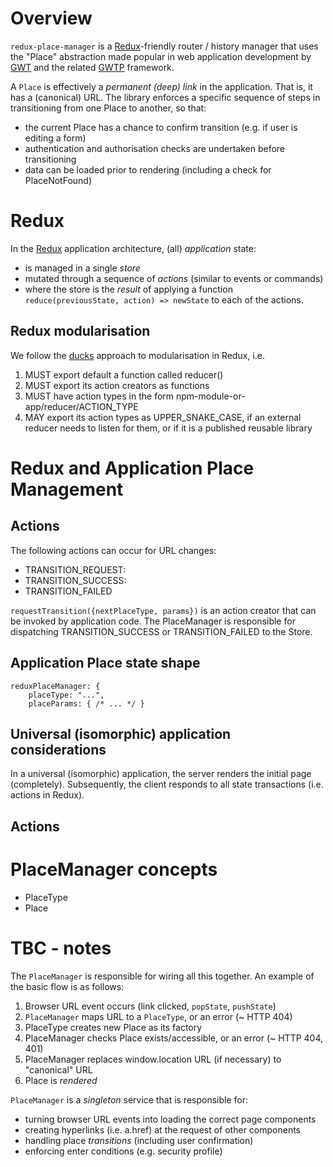 # Overview

`redux-place-manager` is a [Redux](http://redux.js.org/)-friendly router / history manager that uses the "Place" abstraction made popular in web application development by [GWT](gwtproject.org) and the related [GWTP](https://github.com/ArcBees/GWTP) framework.

A `Place` is effectively a *permanent (deep) link* in the application. That is, it has a (canonical) URL. The library
enforces a specific sequence of steps in transitioning from one Place to another, so that:
* the current Place has a chance to confirm transition (e.g. if user is editing a form)
* authentication and authorisation checks are undertaken before transitioning
* data can be loaded prior to rendering (including a check for PlaceNotFound)


# Redux

In the [Redux](http://redux.js.org/) application architecture, (all) *application* state:
* is managed in a single *store*
* mutated through a sequence of *actions* (similar to events or commands)
* where the store is the *result* of applying a function `reduce(previousState, action) => newState` to each of the actions.

## Redux modularisation

We follow the [ducks](https://github.com/erikras/ducks-modular-redux) approach to modularisation in Redux, i.e.

1. MUST export default a function called reducer()
2. MUST export its action creators as functions
3. MUST have action types in the form npm-module-or-app/reducer/ACTION_TYPE
4. MAY export its action types as UPPER_SNAKE_CASE, if an external reducer needs to listen for them, or if it is a published reusable library


# Redux and Application Place Management

## Actions

The following actions can occur for URL changes:
* TRANSITION_REQUEST:
* TRANSITION_SUCCESS:
* TRANSITION_FAILED

`requestTransition({nextPlaceType, params})` is an action creator that can be invoked by application code. The PlaceManager is responsible for dispatching TRANSITION_SUCCESS or TRANSITION_FAILED to the Store.


## Application Place state shape

    reduxPlaceManager: {
        placeType: "...",
        placeParams: { /* ... */ }

##


## Universal (isomorphic) application considerations

In a universal (isomorphic) application, the server renders the initial page (completely). Subsequently, the client
responds to all state transactions (i.e. actions in Redux).


## Actions


# PlaceManager concepts

* PlaceType
* Place



# TBC - notes

The `PlaceManager` is responsible for wiring all this together. An example of the basic flow is as follows:

1. Browser URL event occurs (link clicked, `popState`, `pushState`)
2. `PlaceManager` maps URL to a `PlaceType`, or an error (~ HTTP 404)
3. PlaceType creates new Place as its factory
4. PlaceManager checks Place exists/accessible, or an error (~ HTTP 404, 401)
5. PlaceManager replaces window.location URL (if necessary) to "canonical" URL
6. Place is *rendered*

`PlaceManager` is a *singleton* service that is responsible for:

* turning browser URL events into loading the correct page components
* creating hyperlinks (i.e. a.href) at the request of other components
* handling place *transitions* (including user confirmation)
* enforcing enter conditions (e.g. security profile)

